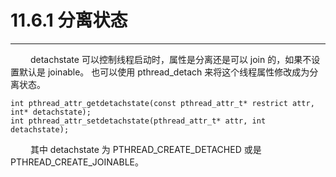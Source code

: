 # 11.6.1 分离状态
***

&emsp;&emsp;
detachstate 可以控制线程启动时，属性是分离还是可以 join 的，如果不设置默认是 joinable。
也可以使用 pthread\_detach 来将这个线程属性修改成为分离状态。

    int pthread_attr_getdetachstate(const pthread_attr_t* restrict attr, int* detachstate);
    int pthread_attr_setdetachstate(pthread_attr_t* attr, int detachstate);

&emsp;&emsp;
其中 detachstate 为 PTHREAD\_CREATE\_DETACHED 或是 PTHREAD\_CREATE\_JOINABLE。